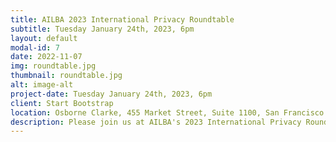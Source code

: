 ```yaml
---
title: AILBA 2023 International Privacy Roundtable
subtitle: Tuesday January 24th, 2023, 6pm
layout: default
modal-id: 7
date: 2022-11-07
img: roundtable.jpg
thumbnail: roundtable.jpg
alt: image-alt
project-date: Tuesday January 24th, 2023, 6pm
client: Start Bootstrap
location: Osborne Clarke, 455 Market Street, Suite 1100, San Francisco CA 94105
description: Please join us at AILBA's 2023 International Privacy Roundtable at Osborne Clarke's office in San Francisco at 6pm. Panelists are Felix Hilgert, Partner at Osborne Clarke, Kai Westerwelle, Partner at Bird & Bird, Anna Gassot, Senior Privacy Counsel at Uber and Guinevere Jobson, VP & General Counsel at Quantcast. We will host a networking reception following the panel discussion.
---
```


